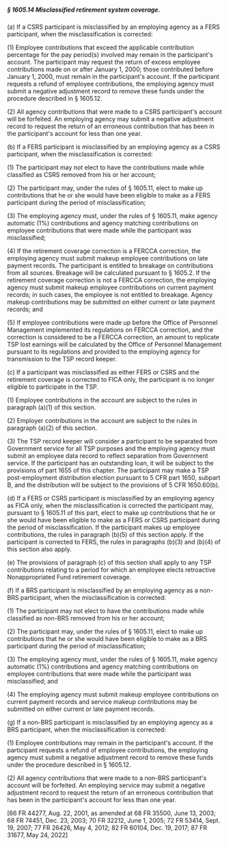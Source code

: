 ##### § 1605.14 Misclassified retirement system coverage. #####

(a) If a CSRS participant is misclassified by an employing agency as a FERS participant, when the misclassification is corrected:

(1) Employee contributions that exceed the applicable contribution percentage for the pay period(s) involved may remain in the participant's account. The participant may request the return of excess employee contributions made on or after January 1, 2000; those contributed before January 1, 2000, must remain in the participant's account. If the participant requests a refund of employee contributions, the employing agency must submit a negative adjustment record to remove these funds under the procedure described in § 1605.12.

(2) All agency contributions that were made to a CSRS participant's account will be forfeited. An employing agency may submit a negative adjustment record to request the return of an erroneous contribution that has been in the participant's account for less than one year.

(b) If a FERS participant is misclassified by an employing agency as a CSRS participant, when the misclassification is corrected:

(1) The participant may not elect to have the contributions made while classified as CSRS removed from his or her account;

(2) The participant may, under the rules of § 1605.11, elect to make up contributions that he or she would have been eligible to make as a FERS participant during the period of misclassification;

(3) The employing agency must, under the rules of § 1605.11, make agency automatic (1%) contributions and agency matching contributions on employee contributions that were made while the participant was misclassified;

(4) If the retirement coverage correction is a FERCCA correction, the employing agency must submit makeup employee contributions on late payment records. The participant is entitled to breakage on contributions from all sources. Breakage will be calculated pursuant to § 1605.2. If the retirement coverage correction is not a FERCCA correction, the employing agency must submit makeup employee contributions on current payment records; in such cases, the employee is not entitled to breakage. Agency makeup contributions may be submitted on either current or late payment records; and

(5) If employee contributions were made up before the Office of Personnel Management implemented its regulations on FERCCA correction, and the correction is considered to be a FERCCA correction, an amount to replicate TSP lost earnings will be calculated by the Office of Personnel Management pursuant to its regulations and provided to the employing agency for transmission to the TSP record keeper.

(c) If a participant was misclassified as either FERS or CSRS and the retirement coverage is corrected to FICA only, the participant is no longer eligible to participate in the TSP.

(1) Employee contributions in the account are subject to the rules in paragraph (a)(1) of this section.

(2) Employer contributions in the account are subject to the rules in paragraph (a)(2) of this section.

(3) The TSP record keeper will consider a participant to be separated from Government service for all TSP purposes and the employing agency must submit an employee data record to reflect separation from Government service. If the participant has an outstanding loan, it will be subject to the provisions of part 1655 of this chapter. The participant may make a TSP post-employment distribution election pursuant to 5 CFR part 1650, subpart B, and the distribution will be subject to the provisions of 5 CFR 1650.60(b).

(d) If a FERS or CSRS participant is misclassified by an employing agency as FICA only, when the misclassification is corrected the participant may, pursuant to § 1605.11 of this part, elect to make up contributions that he or she would have been eligible to make as a FERS or CSRS participant during the period of misclassification. If the participant makes up employee contributions, the rules in paragraph (b)(5) of this section apply. If the participant is corrected to FERS, the rules in paragraphs (b)(3) and (b)(4) of this section also apply.

(e) The provisions of paragraph (c) of this section shall apply to any TSP contributions relating to a period for which an employee elects retroactive Nonappropriated Fund retirement coverage.

(f) If a BRS participant is misclassified by an employing agency as a non-BRS participant, when the misclassification is corrected:

(1) The participant may not elect to have the contributions made while classified as non-BRS removed from his or her account;

(2) The participant may, under the rules of § 1605.11, elect to make up contributions that he or she would have been eligible to make as a BRS participant during the period of misclassification;

(3) The employing agency must, under the rules of § 1605.11, make agency automatic (1%) contributions and agency matching contributions on employee contributions that were made while the participant was misclassified; and

(4) The employing agency must submit makeup employee contributions on current payment records and service makeup contributions may be submitted on either current or late payment records.

(g) If a non-BRS participant is misclassified by an employing agency as a BRS participant, when the misclassification is corrected:

(1) Employee contributions may remain in the participant's account. If the participant requests a refund of employee contributions, the employing agency must submit a negative adjustment record to remove these funds under the procedure described in § 1605.12.

(2) All agency contributions that were made to a non-BRS participant's account will be forfeited. An employing service may submit a negative adjustment record to request the return of an erroneous contribution that has been in the participant's account for less than one year.

[66 FR 44277, Aug. 22, 2001, as amended at 68 FR 35500, June 13, 2003; 68 FR 74451, Dec. 23, 2003; 70 FR 32212, June 1, 2005; 72 FR 53414, Sept. 19, 2007; 77 FR 26426, May 4, 2012; 82 FR 60104, Dec. 19, 2017; 87 FR 31677, May 24, 2022]